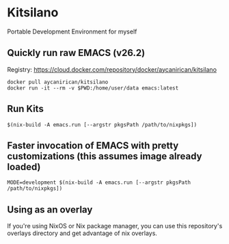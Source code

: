 # Kitsilano
Portable Development Environment for myself

## Quickly run raw EMACS (v26.2)
Registry: https://cloud.docker.com/repository/docker/aycanirican/kitsilano
~~~
docker pull aycanirican/kitsilano
docker run -it --rm -v $PWD:/home/user/data emacs:latest
~~~

## Run Kits
~~~
$(nix-build -A emacs.run [--argstr pkgsPath /path/to/nixpkgs])
~~~

## Faster invocation of EMACS with pretty customizations (this assumes image already loaded)
~~~
MODE=development $(nix-build -A emacs.run [--argstr pkgsPath /path/to/nixpkgs])
~~~

## Using as an overlay
If you're using NixOS or Nix package manager, you can use this
repository's overlays directory and get advantage of nix overlays.

